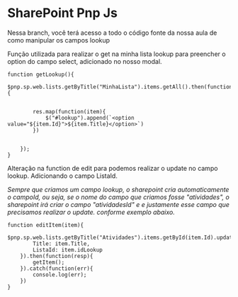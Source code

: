 # SharePoint Pnp Js
Nessa branch, você terá acesso a todo o código fonte da nossa aula de como manipular os campos lookup



Função utilizada para realizar o get na minha lista lookup para preencher o option do campo select, adicionado no nosso modal.
```
function getLookup(){
    $pnp.sp.web.lists.getByTitle("MinhaLista").items.getAll().then(function(res){


        res.map(function(item){
            $("#lookup").append(`<option value="${item.Id}">${item.Title}</option>`)
        })


    });
}
```


Alteração na function de edit para podemos realizar o update no campo lookup.
Adicionando o campo ListaId.

<i>Sempre que criamos um campo lookup, o sharepoint cria automaticamente o campoId, ou seja, se o nome do campo que criamos fosse "atividades", o sharepoint irá criar
o campo "atividadesId" e e justamente esse campo que precisamos realizar o update. conforme exemplo abaixo.</i>

```
function editItem(item){
    $pnp.sp.web.lists.getByTitle("Atividades").items.getById(item.Id).update({
        Title: item.Title,
        ListaId: item.idLookup
    }).then(function(resp){
        getItem();
    }).catch(function(err){
        console.log(err);
    })
}
```
